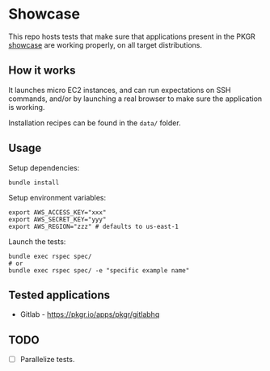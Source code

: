 # Showcase

This repo hosts tests that make sure that applications present in the PKGR [showcase](https://pkgr.io/showcase) are working properly, on all target distributions.

## How it works

It launches micro EC2 instances, and can run expectations on SSH commands, and/or by launching a real browser to make sure the application is working.

Installation recipes can be found in the `data/` folder.

## Usage

Setup dependencies:

    bundle install

Setup environment variables:

    export AWS_ACCESS_KEY="xxx"
    export AWS_SECRET_KEY="yyy"
    export AWS_REGION="zzz" # defaults to us-east-1

Launch the tests:

    bundle exec rspec spec/
    # or
    bundle exec rspec spec/ -e "specific example name"

## Tested applications

* Gitlab - <https://pkgr.io/apps/pkgr/gitlabhq>

## TODO

* [ ] Parallelize tests.
